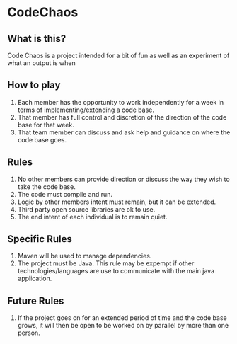 # CodeChaos
## What is this?
Code Chaos is a project intended for a bit of fun as well as an experiment of what an output is when 

## How to play
1. Each member has the opportunity to work independently for a week in terms of implementing/extending a code base. 
2. That member has full control and discretion of the direction of the code base for that week.
3. That team member can discuss and ask help and guidance on where the code base goes.

## Rules
1. No other members can provide direction or discuss the way they wish to take the code base.
2. The code must compile and run.
3. Logic by other members intent must remain, but it can be extended.
4. Third party open source libraries are ok to use.
5. The end intent of each individual is to remain quiet.

## Specific Rules
1. Maven will be used to manage dependencies.
2. The project must be Java. This rule may be expempt if other technologies/languages are use to communicate with the main java application.

## Future Rules
1. If the project goes on for an extended period of time and the code base grows, it will then be open to be worked on by parallel by more than one person.
